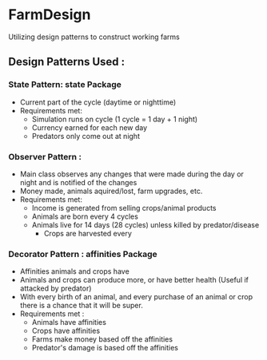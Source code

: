 # FarmDesign
Utilizing design patterns to construct working farms


## Design Patterns Used :

### State Pattern: state Package
 -  Current part of the cycle (daytime or nighttime)
 - Requirements met:
	- Simulation runs on cycle (1 cycle = 1 day + 1 night)
	- Currency earned for each new day
	- Predators only come out at night

### Observer Pattern : 
 - Main class observes any changes that were made during the day or night and
   is notified of the changes
 - Money made, animals aquired/lost, farm upgrades, etc.
 - Requirements met:
	- Income is generated from selling crops/animal products
	- Animals are born every 4 cycles
	- Animals live for 14 days (28 cycles) unless killed by predator/disease
        - Crops are harvested every 

### Decorator Pattern : affinities Package
 - Affinities animals and crops have
 - Animals and crops can produce more, or have better health (Useful if attacked by predator)
 - With every birth of an animal, and every purchase of an animal or crop there is a chance
   that it will be super. 
 - Requirements met :
	- Animals have affinities
	- Crops have affinities
	- Farms make money based off the affinities
	- Predator's damage is based off the affinities
